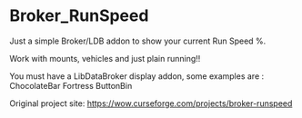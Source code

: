 # Broker_RunSpeed

Just a simple Broker/LDB addon to show your current Run Speed %.

Work with mounts, vehicles and just plain running!!

You must have a LibDataBroker display addon, some examples are :
ChocolateBar
Fortress
ButtonBin



Original project site: https://wow.curseforge.com/projects/broker-runspeed
